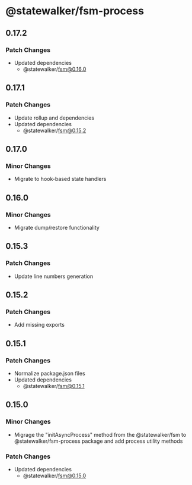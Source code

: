 # @statewalker/fsm-process

## 0.17.2

### Patch Changes

- Updated dependencies
  - @statewalker/fsm@0.16.0

## 0.17.1

### Patch Changes

- Update rollup and dependencies
- Updated dependencies
  - @statewalker/fsm@0.15.2

## 0.17.0

### Minor Changes

- Migrate to hook-based state handlers

## 0.16.0

### Minor Changes

- Migrate dump/restore functionality

## 0.15.3

### Patch Changes

- Update line numbers generation

## 0.15.2

### Patch Changes

- Add missing exports

## 0.15.1

### Patch Changes

- Normalize package.json files
- Updated dependencies
  - @statewalker/fsm@0.15.1

## 0.15.0

### Minor Changes

- Migrage the "initAsyncProcess" method from the @statewalker/fsm to @statewalker/fsm-process package and add process utility methods

### Patch Changes

- Updated dependencies
  - @statewalker/fsm@0.15.0
